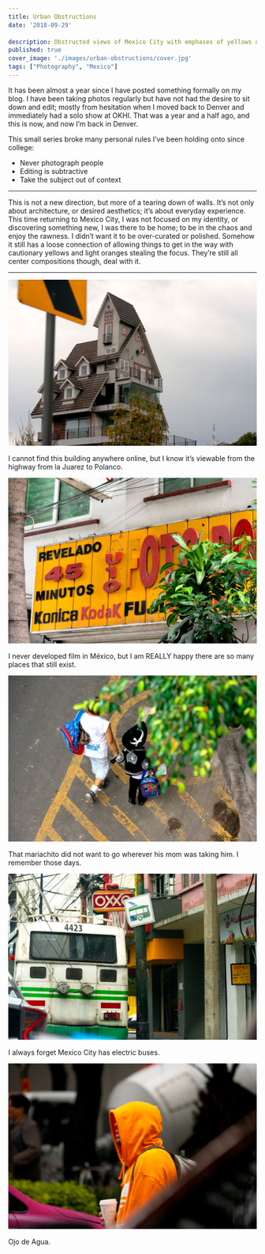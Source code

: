 ```yaml
---
title: Urban Obstructions
date: '2018-09-29'

description: Obstructed views of Mexico City with emphases of yellows of oranges.
published: true
cover_image: './images/urban-obstructions/cover.jpg'
tags: ["Photography", "Mexico"]
---
```


It has been almost a year since I have posted something formally on my blog. I have been taking photos regularly but have not had the desire to sit down and edit; mostly from hesitation when I moved back to Denver and immediately had a solo show at OKHI. That was a year and a half ago, and this is now, and now I’m back in Denver.

This small series broke many personal rules I’ve been holding onto since college:

- Never photograph people
- Editing is subtractive
- Take the subject out of context

---

This is not a new direction, but more of a tearing down of walls. It’s not only about architecture, or desired aesthetics; it’s about everyday experience. This time returning to Mexico City, I was not focused on my identity, or discovering something new, I was there to be home; to be in the chaos and enjoy the rawness. I didn’t want it to be over-curated or polished. Somehow it still has a loose connection of allowing things to get in the way with cautionary yellows and light oranges stealing the focus. They’re still all center compositions though, deal with it.

---

![Postmodern house In Polanco](./images/urban-obstructions/post-modern-house.jpg)

I cannot find this building anywhere online, but I know it’s viewable from the highway from la Juarez to Polanco.

![Konica Kodak Fuji Sign](./images/urban-obstructions/foto-sign.jpg)

I never developed film in México, but I am REALLY happy there are so many places that still exist.

![Young boy dressed as Mariachi holding hands with his mother](./images/urban-obstructions/little-mariachi.jpg)

That mariachito did not want to go wherever his mom was taking him. I remember those days.

![Electric bus driving past OXXO](./images/urban-obstructions/electric-bus.jpg)

I always forget Mexico City has electric buses.

![Man in orange Adidas hoodie holding coffee walking between traffic](./images/urban-obstructions/orange-hoodie.jpg)

Ojo de Agua.
